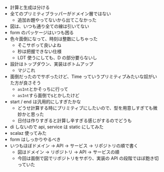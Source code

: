 + 計算と生成は分ける
+ 全てのプリミティブラッパーがドメイン層ではない
  + 追加お題やってないから出てこなかった
+ 図は、いつも通り全ての線は引いてない
+ form のパッケージはいつも困る
+ 色々面倒になって、時刻は整数にしちゃった
  + そこサボって良いよね
  + 秒は把握できない仕様
  + LDT 使うにしても、D の部分要らないし
+ 設計はトップダウン、実装はボトムアップ
  + マジこれ
+ 面倒だったのでサボったけど、Time っていうプリミティブみたいな奴がいた方が良さそう
  + `asInt`とかそっちに行って
  + `asInt`すら面倒で`$`とかしたけど
+ start / end は汎用的にしすぎたかな
  + どうせ計算する時にプリミティブにしたいので、型を用意しすぎても微妙かと思った
  + 日付は作りすぎると計算し辛すぎる感じがするのでどうも
+ di しないので api, service は static にしてみた
+ scalaz 使ってみた
+ form はしっかりやるべき
+ いつもほぼドメイン -> API -> サービス -> リポジトリの順で書く
  + 図はドメイン -> リポジトリ -> API -> サービスの順
  + 今回は面倒で図でリポジトリをサボり、実装の API の段階でほぼ飽き切っていた
